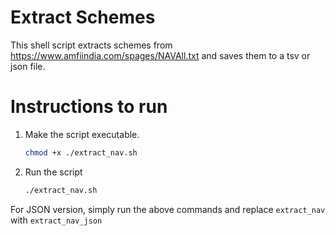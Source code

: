 # Extract Schemes

This shell script extracts schemes from https://www.amfiindia.com/spages/NAVAll.txt and saves them to a tsv or json file.

# Instructions to run

1. Make the script executable.

   ```bash
   chmod +x ./extract_nav.sh
   ```

2. Run the script

   ```bash
   ./extract_nav.sh
   ```

For JSON version, simply run the above commands and replace `extract_nav` with `extract_nav_json`

